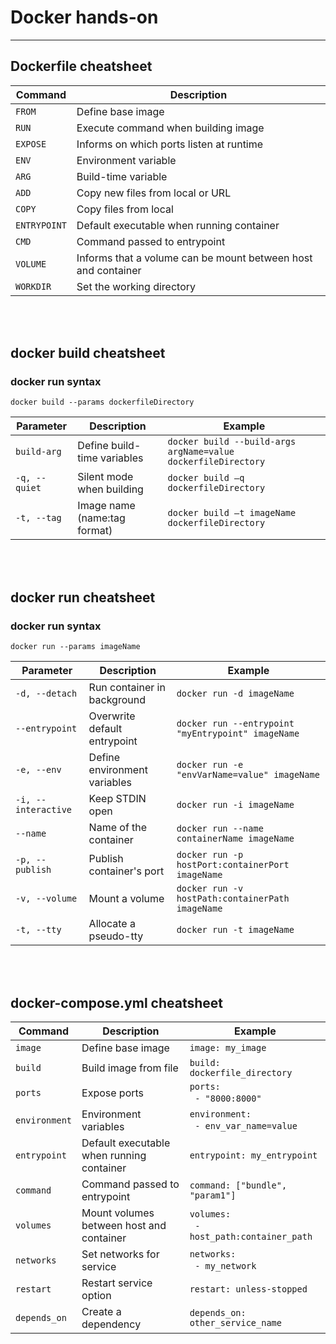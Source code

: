 # Docker hands-on
---

## Dockerfile cheatsheet
|Command|Description|
|--|--|
|`FROM`|Define base image|
|`RUN`|Execute command when building image|
|`EXPOSE`|Informs on which ports listen at runtime|
|`ENV`|Environment variable|
|`ARG`|Build-time variable|
|`ADD`|Copy new files from local or URL|
|`COPY`|Copy files from local|
|`ENTRYPOINT`|Default  executable  when running container|
|`CMD`|Command passed to entrypoint|
|`VOLUME`|Informs  that a volume can  be  mount  between host and container|
|`WORKDIR`|Set the  working directory|
<br>
<br>


## docker build cheatsheet

### docker run syntax

`docker build --params dockerfileDirectory`

|Parameter|Description|Example|
|--|--|--|
|`build-arg`|Define  build-time variables|`docker build --build-args  argName=value dockerfileDirectory`|
|`-q, --quiet`|Silent mode when building|`docker build –q dockerfileDirectory`|
|`-t, --tag`|Image  name (name:tag format)|`docker build –t imageName  dockerfileDirectory`|
<br>
<br>


## docker run cheatsheet

### docker run syntax

`docker run --params imageName`

|Parameter|Description|Example|
|--|--|--|
|`-d, --detach`|Run container in background|`docker run -d imageName`|
|`--entrypoint`|Overwrite default entrypoint|`docker run --entrypoint "myEntrypoint" imageName`|
|`-e, --env`|Define environment variables|`docker run -e "envVarName=value" imageName`|
|`-i, --interactive`|Keep STDIN open|`docker run -i imageName`|
|`--name`|Name of the container|`docker run --name containerName imageName`|
|`-p, --publish`|Publish container's port|`docker run -p hostPort:containerPort imageName`|
|`-v, --volume`|Mount a volume|`docker run -v hostPath:containerPath imageName`|
|`-t, --tty`|Allocate a pseudo-tty|`docker run -t imageName`|
<br>
<br>


## docker-compose.yml cheatsheet
|Command|Description|Example|
|--|--|--|
|`image`|Define base image|`image: my_image`|
|`build`|Build image from file|`build: dockerfile_directory`|
|`ports`|Expose ports|`ports:`<br/>&nbsp;&nbsp;`- "8000:8000"`|
|`environment`|Environment variables|`environment:`<br/>&nbsp;&nbsp;`- env_var_name=value`|
|`entrypoint`|Default executable when running container|`entrypoint: my_entrypoint`|
|`command`|Command passed to entrypoint|`command: ["bundle", "param1"]`|
|`volumes`|Mount volumes between host and container|`volumes:`<br/>&nbsp;&nbsp;`- host_path:container_path`|
|`networks`|Set networks for service|`networks:`<br/>&nbsp;&nbsp;`- my_network`|
|`restart`|Restart service option|`restart: unless-stopped`|
|`depends_on`|Create a dependency|`depends_on: other_service_name`|

